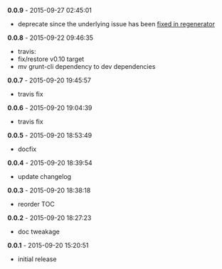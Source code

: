 **0.0.9** - 2015-09-27 02:45:01

* deprecate since the underlying issue has been [fixed in regenerator](https://github.com/facebook/regenerator/issues/175)

**0.0.8** - 2015-09-22 09:46:35

* travis:
 * fix/restore v0.10 target
 * mv grunt-cli dependency to dev dependencies

**0.0.7** - 2015-09-20 19:45:57

* travis fix

**0.0.6** - 2015-09-20 19:04:39

* travis fix

**0.0.5** - 2015-09-20 18:53:49

* docfix

**0.0.4** - 2015-09-20 18:39:54

* update changelog

**0.0.3** - 2015-09-20 18:38:18

* reorder TOC

**0.0.2** - 2015-09-20 18:27:23

* doc tweakage

**0.0.1** - 2015-09-20 15:20:51

* initial release
